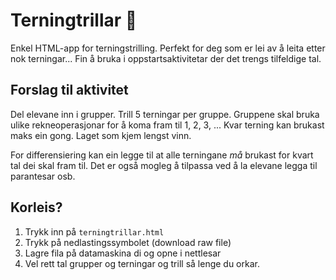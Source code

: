 # Terningtrillar 🎲
Enkel HTML-app for terningstrilling. Perfekt for deg som er lei av å leita etter nok terningar... 
Fin å bruka i oppstartsaktivitetar der det trengs tilfeldige tal. 

## Forslag til aktivitet

Del elevane inn i grupper. Trill 5 terningar per gruppe. Gruppene skal bruka ulike rekneoperasjonar for å koma fram til 1, 2, 3, ... 
Kvar terning kan brukast maks ein gong. Laget som kjem lengst vinn. 

For differensiering kan ein legge til at alle terningane *må* brukast for kvart tal dei skal fram til. Det er også mogleg å tilpassa ved å la elevane legga til parantesar osb.

## Korleis?

1) Trykk inn på `terningtrillar.html`
2) Trykk på nedlastingssymbolet (download raw file)
3) Lagre fila på datamaskina di og opne i nettlesar
4) Vel rett tal grupper og terningar og trill så lenge du orkar. 
